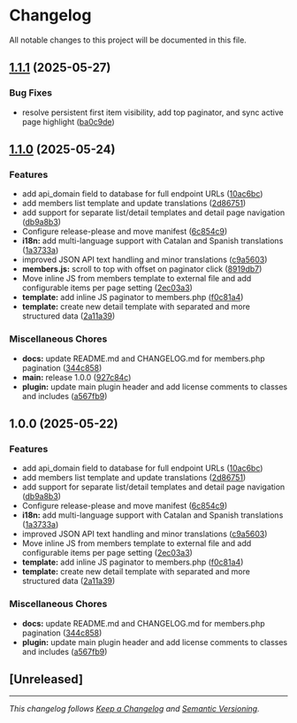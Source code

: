 # Changelog

All notable changes to this project will be documented in this file.

## [1.1.1](https://github.com/oskratch/wordpress-plugin-jsonifywp/compare/v1.1.0...v1.1.1) (2025-05-27)


### Bug Fixes

* resolve persistent first item visibility, add top paginator, and sync active page highlight ([ba0c9de](https://github.com/oskratch/wordpress-plugin-jsonifywp/commit/ba0c9de56ce79daa66de91e9c853ea64577ff467))

## [1.1.0](https://github.com/oskratch/wordpress-plugin-jsonifywp/compare/v1.0.0...v1.1.0) (2025-05-24)


### Features

* add api_domain field to database for full endpoint URLs ([10ac6bc](https://github.com/oskratch/wordpress-plugin-jsonifywp/commit/10ac6bc78cfa150dfb98573decdb3a6b492b7cd1))
* add members list template and update translations ([2d86751](https://github.com/oskratch/wordpress-plugin-jsonifywp/commit/2d86751a9d4d324c798f40ecfff399a7dc5f7f66))
* add support for separate list/detail templates and detail page navigation ([db9a8b3](https://github.com/oskratch/wordpress-plugin-jsonifywp/commit/db9a8b3c147028b821aac668f06d2635490c8c92))
* Configure release-please and move manifest ([6c854c9](https://github.com/oskratch/wordpress-plugin-jsonifywp/commit/6c854c9a55dfac9025fedb86fada5091a3436f26))
* **i18n:** add multi-language support with Catalan and Spanish translations ([1a3733a](https://github.com/oskratch/wordpress-plugin-jsonifywp/commit/1a3733a8d82cfde8f7f17638b30863d27dadeeaa))
* improved JSON API text handling and minor translations ([c9a5603](https://github.com/oskratch/wordpress-plugin-jsonifywp/commit/c9a560373af51ac21a7095eb53833dc82e4c43e1))
* **members.js:** scroll to top with offset on paginator click ([8919db7](https://github.com/oskratch/wordpress-plugin-jsonifywp/commit/8919db746e911aff8261f26cecbce7eb226cb01b))
* Move inline JS from members template to external file and add configurable items per page setting ([2ec03a3](https://github.com/oskratch/wordpress-plugin-jsonifywp/commit/2ec03a3c1ada496ea6fb04afbd25be282765da39))
* **template:** add inline JS paginator to members.php ([f0c81a4](https://github.com/oskratch/wordpress-plugin-jsonifywp/commit/f0c81a46e679c715333dd5f1aecf7c56230e7b65))
* **template:** create new detail template with separated and more structured data ([2a11a39](https://github.com/oskratch/wordpress-plugin-jsonifywp/commit/2a11a391380f27c5db3f6d34ed42713524735320))


### Miscellaneous Chores

* **docs:** update README.md and CHANGELOG.md for members.php pagination ([344c858](https://github.com/oskratch/wordpress-plugin-jsonifywp/commit/344c8582210712b35dd3a418bf0fa7a89fd94a80))
* **main:** release 1.0.0 ([927c84c](https://github.com/oskratch/wordpress-plugin-jsonifywp/commit/927c84c46868602216e40fa650e1dea090e804d6))
* **plugin:** update main plugin header and add license comments to classes and includes ([a567fb9](https://github.com/oskratch/wordpress-plugin-jsonifywp/commit/a567fb953b08a9a235dd7c4865deac20287814b4))

## 1.0.0 (2025-05-22)


### Features

* add api_domain field to database for full endpoint URLs ([10ac6bc](https://github.com/oskratch/wordpress-plugin-jsonifywp/commit/10ac6bc78cfa150dfb98573decdb3a6b492b7cd1))
* add members list template and update translations ([2d86751](https://github.com/oskratch/wordpress-plugin-jsonifywp/commit/2d86751a9d4d324c798f40ecfff399a7dc5f7f66))
* add support for separate list/detail templates and detail page navigation ([db9a8b3](https://github.com/oskratch/wordpress-plugin-jsonifywp/commit/db9a8b3c147028b821aac668f06d2635490c8c92))
* Configure release-please and move manifest ([6c854c9](https://github.com/oskratch/wordpress-plugin-jsonifywp/commit/6c854c9a55dfac9025fedb86fada5091a3436f26))
* **i18n:** add multi-language support with Catalan and Spanish translations ([1a3733a](https://github.com/oskratch/wordpress-plugin-jsonifywp/commit/1a3733a8d82cfde8f7f17638b30863d27dadeeaa))
* improved JSON API text handling and minor translations ([c9a5603](https://github.com/oskratch/wordpress-plugin-jsonifywp/commit/c9a560373af51ac21a7095eb53833dc82e4c43e1))
* Move inline JS from members template to external file and add configurable items per page setting ([2ec03a3](https://github.com/oskratch/wordpress-plugin-jsonifywp/commit/2ec03a3c1ada496ea6fb04afbd25be282765da39))
* **template:** add inline JS paginator to members.php ([f0c81a4](https://github.com/oskratch/wordpress-plugin-jsonifywp/commit/f0c81a46e679c715333dd5f1aecf7c56230e7b65))
* **template:** create new detail template with separated and more structured data ([2a11a39](https://github.com/oskratch/wordpress-plugin-jsonifywp/commit/2a11a391380f27c5db3f6d34ed42713524735320))


### Miscellaneous Chores

* **docs:** update README.md and CHANGELOG.md for members.php pagination ([344c858](https://github.com/oskratch/wordpress-plugin-jsonifywp/commit/344c8582210712b35dd3a418bf0fa7a89fd94a80))
* **plugin:** update main plugin header and add license comments to classes and includes ([a567fb9](https://github.com/oskratch/wordpress-plugin-jsonifywp/commit/a567fb953b08a9a235dd7c4865deac20287814b4))

## [Unreleased]

---

*This changelog follows [Keep a Changelog](https://keepachangelog.com/en/1.0.0/) and [Semantic Versioning](https://semver.org/spec/v2.0.0.html).*
